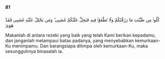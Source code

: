 ##### 81

<span class="ayah">كُلُوا۟ مِن طَيِّبَٰتِ مَا رَزَقْنَٰكُمْ وَلَا تَطْغَوْا۟ فِيهِ فَيَحِلَّ عَلَيْكُمْ غَضَبِى ۖ وَمَن يَحْلِلْ عَلَيْهِ غَضَبِى فَقَدْ هَوَىٰ</span>

<span class="ayah_translation">Makanlah di antara rezeki yang baik yang telah Kami berikan kepadamu, dan janganlah melampaui batas padanya, yang menyebabkan kemurkaan-Ku menimpamu. Dan barangsiapa ditimpa oleh kemurkaan-Ku, maka sesungguhnya binasalah ia.</span>
